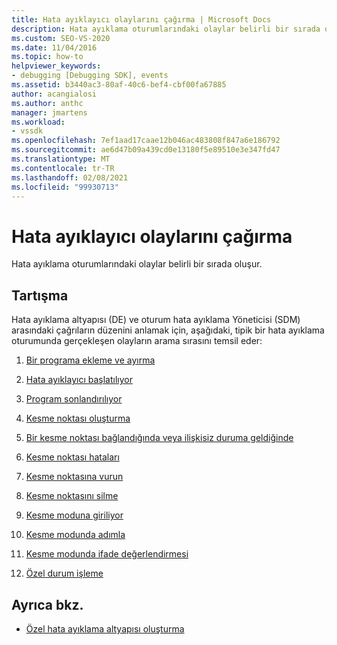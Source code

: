 ```yaml
---
title: Hata ayıklayıcı olaylarını çağırma | Microsoft Docs
description: Hata ayıklama oturumlarındaki olaylar belirli bir sırada oluşur. Bu makalede tipik bir hata ayıklama oturumunda gerçekleşen olayların arama sırası listelenmektedir.
ms.custom: SEO-VS-2020
ms.date: 11/04/2016
ms.topic: how-to
helpviewer_keywords:
- debugging [Debugging SDK], events
ms.assetid: b3440ac3-80af-40c6-bef4-cbf00fa67885
author: acangialosi
ms.author: anthc
manager: jmartens
ms.workload:
- vssdk
ms.openlocfilehash: 7ef1aad17caae12b046ac483808f847a6e186792
ms.sourcegitcommit: ae6d47b09a439cd0e13180f5e89510e3e347fd47
ms.translationtype: MT
ms.contentlocale: tr-TR
ms.lasthandoff: 02/08/2021
ms.locfileid: "99930713"
---
```

# <a name="call-debugger-events"></a>Hata ayıklayıcı olaylarını çağırma
Hata ayıklama oturumlarındaki olaylar belirli bir sırada oluşur.

## <a name="discussion"></a>Tartışma
 Hata ayıklama altyapısı (DE) ve oturum hata ayıklama Yöneticisi (SDM) arasındaki çağrıların düzenini anlamak için, aşağıdaki, tipik bir hata ayıklama oturumunda gerçekleşen olayların arama sırasını temsil eder:

1. [Bir programa ekleme ve ayırma](../../extensibility/debugger/attaching-and-detaching-to-a-program.md)

2. [Hata ayıklayıcı başlatılıyor](../../extensibility/debugger/launching-the-debugger.md)

3. [Program sonlandırılıyor](../../extensibility/debugger/terminating-a-program.md)

4. [Kesme noktası oluşturma](../../extensibility/debugger/creating-a-breakpoint.md)

5. [Bir kesme noktası bağlandığında veya ilişkisiz duruma geldiğinde](../../extensibility/debugger/when-a-breakpoint-binds-or-becomes-unbound.md)

6. [Kesme noktası hataları](../../extensibility/debugger/breakpoint-errors.md)

7. [Kesme noktasına vurun](../../extensibility/debugger/hitting-a-breakpoint.md)

8. [Kesme noktasını silme](../../extensibility/debugger/deleting-a-breakpoint.md)

9. [Kesme moduna giriliyor](../../extensibility/debugger/entering-break-mode.md)

10. [Kesme modunda adımla](../../extensibility/debugger/stepping-in-break-mode.md)

11. [Kesme modunda ifade değerlendirmesi](../../extensibility/debugger/expression-evaluation-in-break-mode.md)

12. [Özel durum işleme](../../extensibility/debugger/exception-handling-visual-studio-sdk.md)

## <a name="see-also"></a>Ayrıca bkz.
- [Özel hata ayıklama altyapısı oluşturma](../../extensibility/debugger/creating-a-custom-debug-engine.md)
